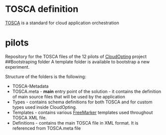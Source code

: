 # TOSCA definition
[TOSCA](https://www.oasis-open.org/committees/tosca/) is a standard for cloud application orchestration
# pilots
Repository for the TOSCA files of the 12 pilots of [CloudOpting](http://www.cloudopting.eu/) project
##Bootstraping folder
A template folder is available to bootstrap a new experiment.

Structure of the folders is the following:
 - TOSCA-Metadata
  - TOSCA.meta - **main** entry point of the solution - it contains the definition of main source files that will be used by the application
 - Types - contains schema definitions for both TOSCA and for custom types used inside CloudOpting.
 - Templates - contains various [FreeMarker](http://freemarker.org/) templates used throughout TOSCA XML file.
 - Definitions - contains the main TOSCA file in XML format. It is referenced from TOSCA.meta file
